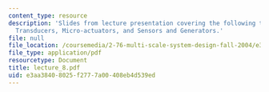 ```yaml
---
content_type: resource
description: 'Slides from lecture presentation covering the following topics: Piezoelectric
  Transducers, Micro-actuators, and Sensors and Generators.'
file: null
file_location: /coursemedia/2-76-multi-scale-system-design-fall-2004/e3aa38408025f2777a00408eb4d539ed_lecture_8.pdf
file_type: application/pdf
resourcetype: Document
title: lecture_8.pdf
uid: e3aa3840-8025-f277-7a00-408eb4d539ed
---
```

